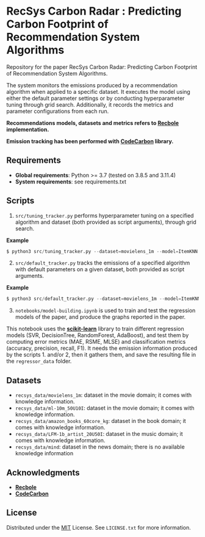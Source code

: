 # RecSys Carbon Radar : Predicting Carbon Footprint of Recommendation System Algorithms

Repository for the paper RecSys Carbon Radar: Predicting Carbon Footprint of Recommendation System Algorithms.

The system monitors the emissions produced by a recommendation algorithm when applied to a specific dataset. It executes the model using either the default parameter settings or by conducting hyperparameter tuning through grid search. Additionally, it records the metrics and parameter configurations from each run.

**Recommendations models, datasets and metrics refers to [Recbole](https://recbole.io/) implementation.**

**Emission tracking has been performed with [CodeCarbon](https://mlco2.github.io/codecarbon/) library.**


## Requirements
* **Global requirements**: Python >= 3.7 (tested on 3.8.5 and 3.11.4)
* **System requirements**: see requirements.txt


## Scripts

1. `src/tuning_tracker.py` performs hyperparameter tuning on a specified algorithm and dataset (both provided as script arguments), through grid search.

**Example**
```python
$ python3 src/tuning_tracker.py --dataset=movielens_1m --model=ItemKNN
```
2. `src/default_tracker.py` tracks the emissions of a specified algorithm with default parameters on a given dataset, both provided as script arguments.

**Example**
```python
$ python3 src/default_tracker.py --dataset=movielens_1m --model=ItemKNN
```

3. `notebooks/model-building.ipynb` is used to train and test the regression models of the paper, and produce the graphs reported in the paper.

This notebook uses the **[scikit-learn](https://scikit-learn.org/stable/)** library to train different regression models (SVR, DecisionTree, RandomForest, AdaBoost), and test them by computing error metrics (MAE, RSME, MLSE) and classification metrics (accuracy, precision, recall, F1).
It needs the emission information produced by the scripts 1. and/or 2, then it gathers them, and save the resulting file in the `regressor_data` folder.

## Datasets

* `recsys_data/movielens_1m`: dataset in the movie domain; it comes with knowledge information.
* `recsys_data/ml-10m_50U10I`: dataset in the movie domain; it comes with knowledge information.
* `recsys_data/amazon_books_60core_kg`: dataset in the book domain; it comes with knowledge information.
* `recsys_data/LFM-1b_artist_20U50I`: dataset in the music domain; it comes with knowledge information.
* `recsys_data/mind`: dataset in the news domain; there is no available knowledge information


## Acknowledgments

- **[Recbole](https://recbole.io/)**
- **[CodeCarbon](https://mlco2.github.io/codecarbon/)**

## License

Distributed under the [MIT](https://choosealicense.com/licenses/mit/) License. See `LICENSE.txt` for more information.